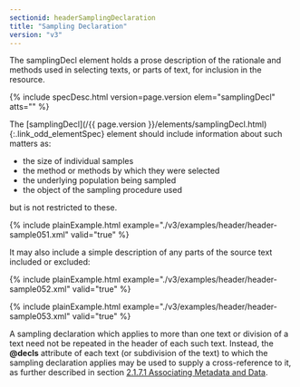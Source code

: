 ```yaml
---
sectionid: headerSamplingDeclaration
title: "Sampling Declaration"
version: "v3"
---
```




The samplingDecl element holds a prose description of the rationale and methods used
in
selecting texts, or parts of text, for inclusion in the resource.



{% include specDesc.html version=page.version elem="samplingDecl" atts="" %}



The [samplingDecl](/{{ page.version }}/elements/samplingDecl.html){:.link_odd_elementSpec} element should include information about such
matters as:


- the size of individual samples
- the method or methods by which they were selected
- the underlying population being sampled
- the object of the sampling procedure used

but is not restricted to these.

{% include plainExample.html example="./v3/examples/header/header-sample051.xml" valid="true" %}

It may also include a simple description of any parts of the source text included
or
excluded:

{% include plainExample.html example="./v3/examples/header/header-sample052.xml" valid="true" %}

{% include plainExample.html example="./v3/examples/header/header-sample053.xml" valid="true" %}

A sampling declaration which applies to more than one text or division of a text need
not
be repeated in the header of each such text. Instead, the **@decls** attribute of each
text (or subdivision of the text) to which the sampling declaration applies may be
used to
supply a cross-reference to it, as further described in section <a class="link_ptr" title="Associating Metadata and Data" href="/{{ page.version }}/guidelines/header.html#headerAssociatingMetadataAndData">2.1.7.1 Associating Metadata and Data</a>.

